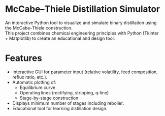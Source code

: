 # McCabe–Thiele Distillation Simulator

An interactive Python tool to visualize and simulate binary distillation using the McCabe–Thiele construction.  
This project combines chemical engineering principles with Python (Tkinter + Matplotlib) to create an educational and design tool.  

# Features
- Interactive GUI for parameter input (relative volatility, feed composition, reflux ratio, etc.).
- Automatic plotting of:
  - Equilibrium curve
  - Operating lines (rectifying, stripping, q-line)
  - Stage-by-stage construction
- Displays minimum number of stages including reboiler.
- Educational tool for learning distillation design.
